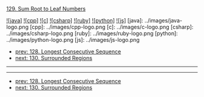 [129. Sum Root to Leaf Numbers](https://leetcode.com/problems/sum-root-to-leaf-numbers/)

[![java]](../java/129-sum-root-to-leaf-numbers.md)
[![cpp]](../cpp/129-sum-root-to-leaf-numbers.md)
[![c]](../c/129-sum-root-to-leaf-numbers.md)
[![csharp]](../csharp/129-sum-root-to-leaf-numbers.md)
[![ruby]](../ruby/129-sum-root-to-leaf-numbers.md)
[![python]](../python/129-sum-root-to-leaf-numbers.md)
[![js]](../js/129-sum-root-to-leaf-numbers.md)
[java]: ../images/java-logo.png
[cpp]: ../images/cpp-logo.png
[c]: ../images/c-logo.png
[csharp]: ../images/csharp-logo.png
[ruby]: ../images/ruby-logo.png
[python]: ../images/python-logo.png
[js]: ../images/js-logo.png

- [prev: 128. Longest Consecutive Sequence](128-longest-consecutive-sequence.md)
- [next: 130. Surrounded Regions](130-surrounded-regions.md)

---


---

- [prev: 128. Longest Consecutive Sequence](128-longest-consecutive-sequence.md)
- [next: 130. Surrounded Regions](130-surrounded-regions.md)
